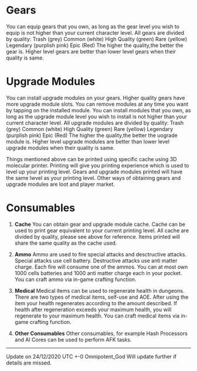 # **Gears**
You can equip gears that you own, as long as the gear level you wish to equip is not higher than your current character level.
All gears are divided by quality:
Trash (grey)
Common (white)
High Quality (green)
Rare (yellow)
Legendary (purplish pink)
Epic (Red)
The higher the quality,the better the gear is.
Higher level gears are better than lower level gears when their quality is same.

# **Upgrade Modules**
You can install upgrade modules on your gears. Higher quality gears have more upgrade module slots.
You can remove modules at any time you want by tapping on the installed module.
You can install modules that you own, as long as the upgrade module level you wish to install is not higher than your current character level.
All upgrade modules are divided by quality:
Trash (grey)
Common (white)
High Quality (green)
Rare (yellow)
Legendary (purplish pink)
Epic (Red)
The higher the quality,the better the uograde module is.
Higher level upgrade modules are better than lower level upgrade modules when their quality is same.

Things mentioned above can be printed using specific cache using 3D molecular printer.
Printing will give you printing experience which is used to level up your printing level.
Gears and upgrade modules printed will have the same lwvel as your printing level.
Other ways of obtaining gears and upgrade modules are loot and player market.

# **Consumables**
1. **Cache**
You can obtain gear and upgrade module cache.
Cache can be used to print gear equivalent to your current printing level.
All cache are divided by quality, please see above for reference.
Items printed will share the same quality as the cache used.

2. **Ammo**
Ammo are used to fire special attacks and desctructive attacks.
Special attacks use cell battery.
Destructive attacks use anti matter charge.
Each fire will consume one of the ammos.
You can at most own 1000 cells batteries and 1000 anti matter charge each in your pocket.
You can craft ammo via in-game crafting function.

3. **Medical**
Medical items can be used to regenerate health in dungeons.
There are two types of medical items, self-use and AOE.
After using the item your health regenerates according to the amount described.
If health after regeneration exceeds your maximum health, you will regenerate to your maximum health.
You can craft medical items via in-game crafting function.

4. **Other Consumables**
Other consumables, for example Hash Processors and AI Cores can be used to perform AFK tasks.




-----
Update on 24/12/2020 UTC +-0
Omnipotent_God
Will update further if details are missed.
